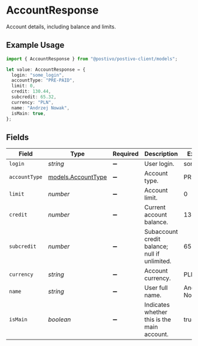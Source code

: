 # AccountResponse

Account details, including balance and limits.

## Example Usage

```typescript
import { AccountResponse } from "@postivo/postivo-client/models";

let value: AccountResponse = {
  login: "some_login",
  accountType: "PRE-PAID",
  limit: 0,
  credit: 130.44,
  subcredit: 65.32,
  currency: "PLN",
  name: "Andrzej Nowak",
  isMain: true,
};
```

## Fields

| Field                                          | Type                                           | Required                                       | Description                                    | Example                                        |
| ---------------------------------------------- | ---------------------------------------------- | ---------------------------------------------- | ---------------------------------------------- | ---------------------------------------------- |
| `login`                                        | *string*                                       | :heavy_minus_sign:                             | User login.                                    | some_login                                     |
| `accountType`                                  | [models.AccountType](../models/accounttype.md) | :heavy_minus_sign:                             | Account type.                                  | PRE-PAID                                       |
| `limit`                                        | *number*                                       | :heavy_minus_sign:                             | Account limit.                                 | 0                                              |
| `credit`                                       | *number*                                       | :heavy_minus_sign:                             | Current account balance.                       | 130.44                                         |
| `subcredit`                                    | *number*                                       | :heavy_minus_sign:                             | Subaccount credit balance; null if unlimited.  | 65.32                                          |
| `currency`                                     | *string*                                       | :heavy_minus_sign:                             | Account currency.                              | PLN                                            |
| `name`                                         | *string*                                       | :heavy_minus_sign:                             | User full name.                                | Andrzej Nowak                                  |
| `isMain`                                       | *boolean*                                      | :heavy_minus_sign:                             | Indicates whether this is the main account.    | true                                           |